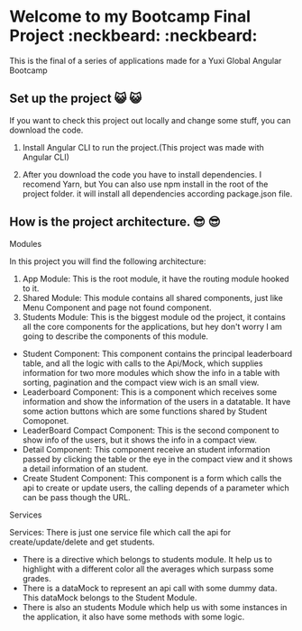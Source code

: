 # Welcome to my Bootcamp Final Project :neckbeard: :neckbeard:

This is the final of a series of applications made for a Yuxi Global Angular Bootcamp

## Set up the project :smiley_cat: :smiley_cat:

If you want to check this project out locally and change some stuff, you can download the code.

1. Install Angular CLI to run the project.(This project was made with Angular CLI)

2. After you download the code you have to install dependencies. I recomend Yarn, but You can also use npm install in the root of the project folder. it will install all dependencies according package.json file.

## How is the project architecture. :sunglasses: :sunglasses:

Modules

In this project you will find the following architecture:

1. App Module: This is the root module, it have the routing module hooked to it.
2. Shared Module: This module contains all shared components, just like Menu Component and page not found component. 
3. Students Module: This is the biggest module od the project, it contains all the core components for the applications, but hey don't worry I am going to describe the components of this module.
  - Student Component: This component contains the principal leaderboard table, and all the logic with calls to the Api/Mock, which supplies information for two more modules which show the info in a table with sorting, pagination and the compact view wich is an small view.
  - Leaderboard Component: This is a component which receives some information and show the information of the users in a datatable. It have some action buttons which are some functions shared by Student Comoponet. 
  - LeaderBoard Compact Component: This is the second component to show info of the users, but it shows the info in a compact view.
  - Detail Component: This component receive an student information passed by clicking the table or the eye in the compact view and it shows a detail information of an student.
  - Create Student Component: This component is a form which calls the api to create or update users, the calling depends of a parameter which can be pass though the URL.
 
Services

Services: There is just one service file which call the api for create/update/delete and get students.

- There is a directive which belongs to students module. It help us to highlight with a different color all the averages which surpass some grades.
- There is a dataMock to represent an api call with some dummy data. This dataMock belongs to the Student Module.
- There is also an students Module which help us with some instances in the application, it also have some methods with some logic.
